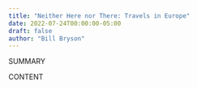 ```yaml
---
title: "Neither Here nor There: Travels in Europe"
date: 2022-07-24T00:00:00-05:00
draft: false
author: "Bill Bryson"
---
```


SUMMARY

<!--more-->

CONTENT